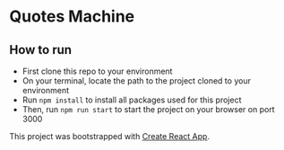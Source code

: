 # Quotes Machine

## How to run

- First clone this repo to your environment
- On your terminal, locate the path to the project cloned to your environment
- Run `npm install` to install all packages used for this project
- Then, run `npm run start` to start the project on your browser on port 3000

This project was bootstrapped with [Create React App](https://github.com/facebook/create-react-app).
